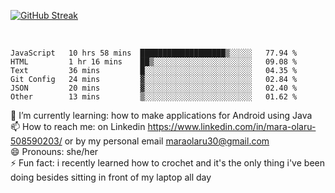 

 <!--<img align="center" src="https://github-readme-stats.vercel.app/api?username=MaraxD&theme=github_dark&show_icons=true&count_private=true"/>-->
[![GitHub Streak](http://github-readme-streak-stats.herokuapp.com?user=MaraxD&theme=tokyonight_duo&align=center)](https://git.io/streak-stats)
 
 
 <br/>

<!--START_SECTION:waka-->

```text
JavaScript   10 hrs 58 mins  ███████████████████▒░░░░░   77.94 %
HTML         1 hr 16 mins    ██▒░░░░░░░░░░░░░░░░░░░░░░   09.08 %
Text         36 mins         █░░░░░░░░░░░░░░░░░░░░░░░░   04.35 %
Git Config   24 mins         ▓░░░░░░░░░░░░░░░░░░░░░░░░   02.84 %
JSON         20 mins         ▓░░░░░░░░░░░░░░░░░░░░░░░░   02.40 %
Other        13 mins         ▒░░░░░░░░░░░░░░░░░░░░░░░░   01.62 %
```

<!--END_SECTION:waka-->
<!--[![willianrod's wakatime stats](https://github-readme-stats.vercel.app/api/wakatime?username=MaraxD)](https://github.com/anuraghazra/github-readme-stats)-->

🌱 I’m currently learning: how to make applications for Android using Java<br/>
📫 How to reach me: on Linkedin https://www.linkedin.com/in/mara-olaru-508590203/ or by my personal email maraolaru30@gmail.com <br/>
😄 Pronouns: she/her <br/>
⚡ Fun fact: i recently learned how to crochet and it's the only thing i've been doing besides sitting in front of my laptop all day <br/>
 
